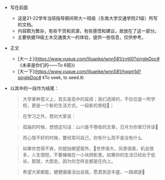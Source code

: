 * 写在前面
  - 这是21-22学年当班指导期间带大一班级（东南大学交通学院21级）所写的文档。
  - 内容颇为繁杂，有些干货和资源，有些感悟和建议，故放在了这一部分。
  - 主要依据19级土木交通类大一的体验，提供一些信息，仅供参考。

* 正文
  - [大一上](https://www.yuque.com/liluanke/wnn581/zytli0?singleDoc# 《未来是你们的——To 6班》)
  - [大一下](https://www.yuque.com/liluanke/wnn581/hggm1d?singleDoc# 《To seek, to seed.》)

* 以其中的一段作为结尾：
  > 大学某种意义上，其实是高中的延续；我们选择的，不仅仅是一所学校，更是一个新的生活方式，一段新的旅程🏃‍；

  > 在学习之外，想对大家说：

  > 孤独的时候，想想这句话：山川是不卷收的文章，日月为你掌灯伴读📕

  > 而心情不好的时候，要经常问自己，你有什么而不是没有什么

  > 如果你觉得不爽，你就抬眼望窗外，🌸世界很大，风景很美，机会很多，人生很短，不要蜷缩在一小块阴影里。如果你的生活已经处于低谷，那就，大胆走。因为你怎样走都是在向上。

  > 希望大家都能，健健康康活出自我，愿君旅途丰盛，一路顺遂🎉


